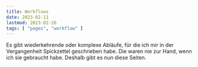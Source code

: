 ```yaml
---
title: Workflows
date: 2023-02-11
lastmod: 2023-02-26
tags: [ "pages", "workflow" ]
---
```


Es gibt wiederkehrende oder komplexe Abläufe, für die ich mir in der 
Vergangenheit Spickzettel geschrieben habe. Die waren nie zur Hand, 
wenn ich sie gebraucht habe. Deshalb gibt es nun diese Seiten.

